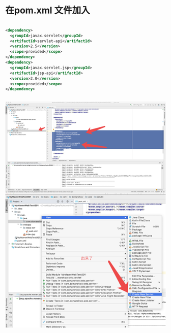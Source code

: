 # 在pom.xml 文件加入

```xml

<dependency>
  <groupId>javax.servlet</groupId>
  <artifactId>servlet-api</artifactId>
  <version>2.5</version>
  <scope>provided</scope>
</dependency>
<dependency>
  <groupId>javax.servlet.jsp</groupId>
  <artifactId>jsp-api</artifactId>
  <version>2.0</version>
  <scope>provided</scope>
</dependency>



```



![mavenServlet01](images/mavenServlet01.png)
![mavenServlet02](images/mavenServlet02.png)









